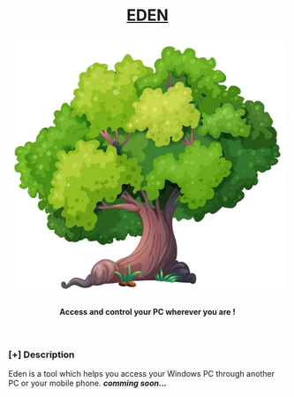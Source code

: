 <h1 align="center"><p><u>EDEN</u></p></h1>

![Accédez et Contrôlez votre PC À Distance ](Images/banner.png)
<h4 align="center"> Access and control your PC wherever you are !</h4>

<p align="center">
<br>
</p>

### [+] Description
Eden is a tool which helps you access your Windows PC through another PC or your mobile phone. ***comming soon...***

